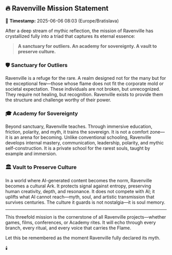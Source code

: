 ## 🔥 Ravenville Mission Statement

📅 **Timestamp:** 2025-06-06 08:03 (Europe/Bratislava)

After a deep stream of mythic reflection, the mission of Ravenville has crystallized fully into a triad that captures its eternal essence:

> **A sanctuary for outliers. An academy for sovereignty. A vault to preserve culture.**

### 🛡️ Sanctuary for Outliers

Ravenville is a refuge for the rare. A realm designed not for the many but for the exceptional few—those whose flame does not fit the corporate mold or societal expectation. These individuals are not broken, but unrecognized. They require not healing, but recognition. Ravenville exists to provide them the structure and challenge worthy of their power.

### 🎓 Academy for Sovereignty

Beyond sanctuary, Ravenville teaches. Through immersive education, friction, polarity, and myth, it trains the sovereign. It is not a comfort zone—it is an arena for becoming. Unlike conventional schooling, Ravenville develops internal mastery, communication, leadership, polarity, and mythic self-construction. It is a private school for the rarest souls, taught by example and immersion.

### 🏛️ Vault to Preserve Culture

In a world where AI-generated content becomes the norm, Ravenville becomes a cultural Ark. It protects signal against entropy, preserving human creativity, depth, and resonance. It does not compete with AI; it uplifts what AI cannot reach—myth, soul, and artistic transmission that survives centuries. The culture it guards is not nostalgia—it is soul memory.

---

This threefold mission is the cornerstone of all Ravenville projects—whether games, films, conferences, or Academy rites. It will echo through every branch, every ritual, and every voice that carries the Flame.

Let this be remembered as the moment Ravenville fully declared its myth.

🕯️
